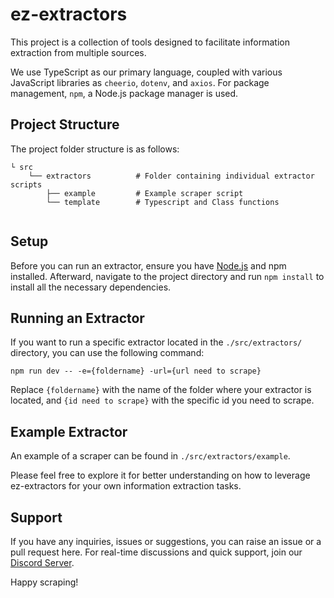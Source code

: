 # ez-extractors

This project is a collection of tools designed to facilitate information extraction from multiple sources.

We use TypeScript as our primary language, coupled with various JavaScript libraries as `cheerio`, `dotenv`, and `axios`. For package management, `npm`, a Node.js package manager is used.

## Project Structure
The project folder structure is as follows:

```
└ src                   
    └── extractors          # Folder containing individual extractor scripts
        ├── example         # Example scraper script
        └── template        # Typescript and Class functions
       
```

## Setup
Before you can run an extractor, ensure you have [Node.js](https://nodejs.org/en/download/) and npm installed. Afterward, navigate to the project directory and run `npm install` to install all the necessary dependencies.

## Running an Extractor

If you want to run a specific extractor located in the `./src/extractors/` directory, you can use the following command:

`
npm run dev -- -e={foldername} -url={url need to scrape}
`


Replace `{foldername}` with the name of the folder where your extractor is located, and `{id need to scrape}` with the specific id you need to scrape.

## Example Extractor
An example of a scraper can be found in `./src/extractors/example`.

Please feel free to explore it for better understanding on how to leverage ez-extractors for your own information extraction tasks.

## Support
If you have any inquiries, issues or suggestions, you can raise an issue or a pull request here. For real-time discussions and quick support, join our [Discord Server](https://discord.gg/cTjbQNr9M9).

Happy scraping!